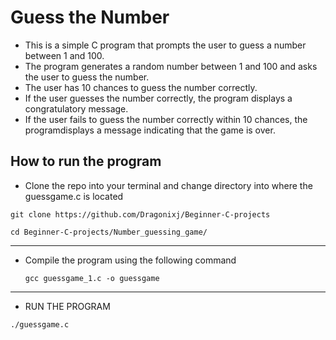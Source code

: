 # Guess the Number

- This is a simple C program that prompts the user to guess a number between 1 and 100.
- The program generates a random number between 1 and 100 and asks the user to guess the number.
- The user has 10 chances to guess the number correctly.
- If the user guesses the number correctly, the program displays a congratulatory message.
- If the user fails to guess the number correctly within 10 chances, the programdisplays a message indicating that the game is over.

## How to run the program

- Clone the repo into your terminal and change directory into where the guessgame.c is located

```
git clone https://github.com/Dragonixj/Beginner-C-projects

cd Beginner-C-projects/Number_guessing_game/
```

---

- Compile the program using the following command
  ```
  gcc guessgame_1.c -o guessgame
  ```

---

- RUN THE PROGRAM

```
./guessgame.c
```
